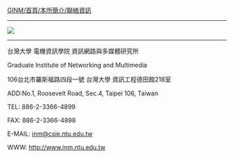 [GINM/首頁/本所簡介/聯絡資訊](http://www.inm.ntu.edu.tw/intro/super_pages2.php?ID=intro1&Sn=4)

---

![](http://i.imgur.com/3aFQPgv.png)

---

台灣大學 電機資訊學院 資訊網路與多媒體研究所

Graduate Institute of Networking and Multimedia

106台北市羅斯福路四段一號  台灣大學 資訊工程德田館218室

ADD:No.1, Roosevelt Road, Sec.4, Taipei 106, Taiwan

TEL: 886-2-3366-4899

FAX: 886-2-3366-4898

E-MAIL: inm@csie.ntu.edu.tw

WWW: http://www.inm.ntu.edu.tw